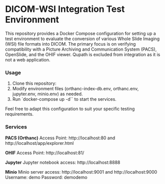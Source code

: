 # DICOM-WSI Integration Test Environment

This repository provides a Docker Compose configuration for setting up a test environment to evaluate the conversion of various Whole Slide Imaging (WSI) file formats into DICOM. The primary focus is on verifying compatibility with a Picture Archiving and Communication System (PACS), OpenSlide, and the OHIF viewer. Qupath is excluded from integration as it is not a web application.

### Usage
1. Clone this repository: 
2. Modify environment files (orthanc-index-db.env, orthanc.env, jupyter.env, minio.env) as needed.
3. Run `docker-compose up -d`` to start the services.

Feel free to adapt this configuration to suit your specific testing requirements.

### Services

**PACS (Orthanc)**
Access Point: http://localhost:80 and http://localhost/app/explorer.html

**OHIF**
Access Point: http://localhost:81/

**Jupyter**
Jupyter notebook access: http://localhost:8888

**Minio**
Minio server access: http://localhost:9001 and http://localhost:9000
Username: demo
Password: demodemo
